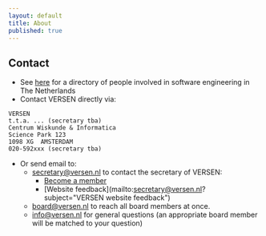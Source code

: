 ```yaml
---
layout: default
title: About
published: true
---
```


## Contact 

* See [here](../directory) for a directory of people involved in software engineering in The Netherlands
* Contact VERSEN directly via:

```
VERSEN 
t.t.a. ... (secretary tba)
Centrum Wiskunde & Informatica
Science Park 123
1098 XG  AMSTERDAM
020-592xxx (secretary tba)
```

* Or send email to:
   * [secretary@versen.nl](mailto:secretary@versen.nl) to contact the secretary of VERSEN:
      * [Become a member](../register/)
      * [Website feedback](mailto:secretary@versen.nl?subject="VERSEN website feedback")
   * [board@versen.nl](mailto:board@versen.nl) to reach all board members at once.
   * [info@versen.nl](mailto:info@versen.nl) for general questions (an appropriate board member will be matched to your question)
